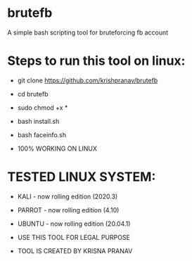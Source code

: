 # brutefb
A simple bash scripting tool for bruteforcing fb account

# Steps to run this tool on linux:
- git clone https://github.com/krishpranav/brutefb
- cd brutefb
- sudo chmod +x *
- bash install.sh
- bash faceinfo.sh

- 100% WORKING ON LINUX

# TESTED LINUX SYSTEM:
- KALI - now rolling edition (2020.3)
- PARROT - now rolling edition (4.10)
- UBUNTU - now rolling edition (20.04.1)

- USE THIS TOOL FOR LEGAL PURPOSE
- TOOL IS CREATED BY KRISNA PRANAV


